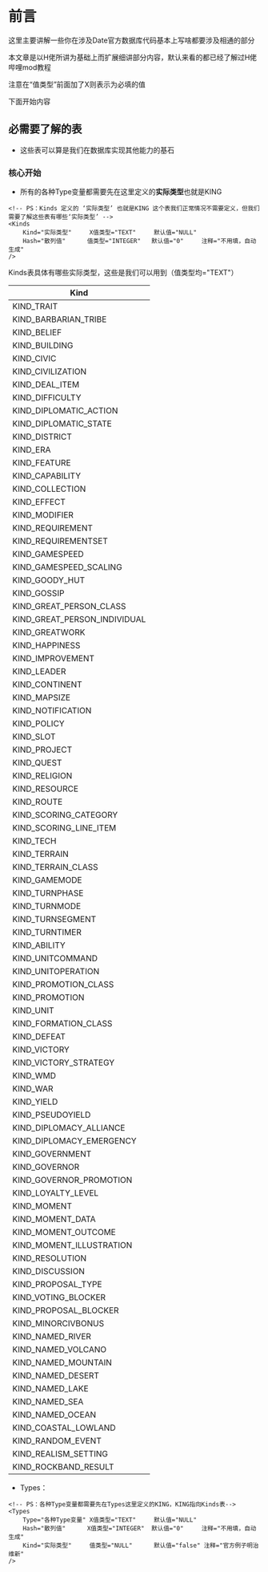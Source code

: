 # 前言
这里主要讲解一些你在涉及Date官方数据库代码基本上写啥都要涉及相通的部分

本文章是以H佬所讲为基础上而扩展细讲部分内容，默认来看的都已经了解过H佬哔哩mod教程

注意在“值类型”前面加了X则表示为必填的值

下面开始内容

## 必需要了解的表
- 这些表可以算是我们在数据库实现其他能力的基石

### **核心开始**
- 所有的各种Type变量都需要先在这里定义的**实际类型**也就是KING
```
<!-- PS：Kinds 定义的 ‘实际类型’ 也就是KING 这个表我们正常情况不需要定义，但我们需要了解这些表有哪些‘实际类型’ -->
<Kinds
	Kind="实际类型"		X值类型="TEXT"		默认值="NULL"
	Hash="散列值"		值类型="INTEGER"	默认值="0"		注释="不用填，自动生成"
/>
```
Kinds表具体有哪些实际类型，这些是我们可以用到（值类型均="TEXT"）	

|       Kind                   |
| ---------------------------- |
| KIND_TRAIT                   |
| KIND_BARBARIAN_TRIBE         |
| KIND_BELIEF                  |
| KIND_BUILDING                |
| KIND_CIVIC                   |
| KIND_CIVILIZATION            |
| KIND_DEAL_ITEM               |
| KIND_DIFFICULTY              |
| KIND_DIPLOMATIC_ACTION       |
| KIND_DIPLOMATIC_STATE        |
| KIND_DISTRICT                |
| KIND_ERA                     |
| KIND_FEATURE                 |
| KIND_CAPABILITY              |
| KIND_COLLECTION              |
| KIND_EFFECT                  |
| KIND_MODIFIER                |
| KIND_REQUIREMENT             |
| KIND_REQUIREMENTSET          |
| KIND_GAMESPEED               |
| KIND_GAMESPEED_SCALING       |
| KIND_GOODY_HUT               |
| KIND_GOSSIP                  |
| KIND_GREAT_PERSON_CLASS      |
| KIND_GREAT_PERSON_INDIVIDUAL |
| KIND_GREATWORK               |
| KIND_HAPPINESS               |
| KIND_IMPROVEMENT             |
| KIND_LEADER                  |
| KIND_CONTINENT               |
| KIND_MAPSIZE                 |
| KIND_NOTIFICATION            |
| KIND_POLICY                  |
| KIND_SLOT                    |
| KIND_PROJECT                 |
| KIND_QUEST                   |
| KIND_RELIGION                |
| KIND_RESOURCE                |
| KIND_ROUTE                   |
| KIND_SCORING_CATEGORY        |
| KIND_SCORING_LINE_ITEM       |
| KIND_TECH                    |
| KIND_TERRAIN                 |
| KIND_TERRAIN_CLASS           |
| KIND_GAMEMODE                |
| KIND_TURNPHASE               |
| KIND_TURNMODE                |
| KIND_TURNSEGMENT             |
| KIND_TURNTIMER               |
| KIND_ABILITY                 |
| KIND_UNITCOMMAND             |
| KIND_UNITOPERATION           |
| KIND_PROMOTION_CLASS         |
| KIND_PROMOTION               |
| KIND_UNIT                    |
| KIND_FORMATION_CLASS         |
| KIND_DEFEAT                  |
| KIND_VICTORY                 |
| KIND_VICTORY_STRATEGY        |
| KIND_WMD                     |
| KIND_WAR                     |
| KIND_YIELD                   |
| KIND_PSEUDOYIELD             |
| KIND_DIPLOMACY_ALLIANCE      |
| KIND_DIPLOMACY_EMERGENCY     |
| KIND_GOVERNMENT              |
| KIND_GOVERNOR                |
| KIND_GOVERNOR_PROMOTION      |
| KIND_LOYALTY_LEVEL           |
| KIND_MOMENT                  |
| KIND_MOMENT_DATA             |
| KIND_MOMENT_OUTCOME          |
| KIND_MOMENT_ILLUSTRATION     |
| KIND_RESOLUTION              |
| KIND_DISCUSSION              |
| KIND_PROPOSAL_TYPE           |
| KIND_VOTING_BLOCKER          |
| KIND_PROPOSAL_BLOCKER        |
| KIND_MINORCIVBONUS           |
| KIND_NAMED_RIVER             |
| KIND_NAMED_VOLCANO           |
| KIND_NAMED_MOUNTAIN          |
| KIND_NAMED_DESERT            |
| KIND_NAMED_LAKE              |
| KIND_NAMED_SEA               |
| KIND_NAMED_OCEAN             |
| KIND_COASTAL_LOWLAND         |
| KIND_RANDOM_EVENT            |
| KIND_REALISM_SETTING         |
| KIND_ROCKBAND_RESULT         |

- Types：
```
<!-- PS：各种Type变量都需要先在Types这里定义的KING，KING指向Kinds表-->
<Types
	Type="各种Type变量"	X值类型="TEXT"		默认值="NULL"
	Hash="散列值"		X值类型="INTEGER"	默认值="0"		注释="不用填，自动生成"
	Kind="实际类型"		值类型="NULL"		默认值="false"	注释="官方例子明治维新"
/>
```